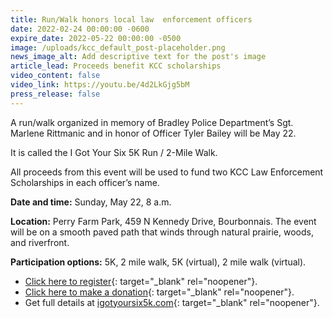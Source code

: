 ```yaml
---
title: Run/Walk honors local law  enforcement officers
date: 2022-02-24 00:00:00 -0600
expire_date: 2022-05-22 00:00:00 -0500
image: /uploads/kcc_default_post-placeholder.png
news_image_alt: Add descriptive text for the post's image
article_lead: Proceeds benefit KCC scholarships
video_content: false
video_link: https://youtu.be/4d2LkGjg5bM
press_release: false
---
```

​A run/walk organized in memory of Bradley Police Department’s Sgt. Marlene Rittmanic and in honor of Officer Tyler Bailey will be May 22.

It is called the I Got Your Six 5K Run / 2-Mile Walk.

All proceeds from this event will be used to fund two KCC Law Enforcement Scholarships in each officer’s name.&nbsp;

**Date and time:** Sunday, May 22, 8 a.m.

**Location:** Perry Farm Park, 459 N Kennedy Drive, Bourbonnais. The event will be on a smooth paved path that winds through natural prairie, woods, and riverfront. &nbsp;

**Participation options:** 5K, 2 mile walk, 5K (virtual), 2 mile walk (virtual).&nbsp;

* [Click here to register](https://runsignup.com/Race/IL/Bourbonnais/IGotYourSix){: target="_blank" rel="noopener"}.&nbsp;
* [Click here to make a donation](https://runsignup.com/Race/Donate/IL/Bourbonnais/IGotYourSix){: target="_blank" rel="noopener"}.
* Get full details at [igotyoursix5k.com](http://www.igotyoursix5k.com){: target="_blank" rel="noopener"}.
